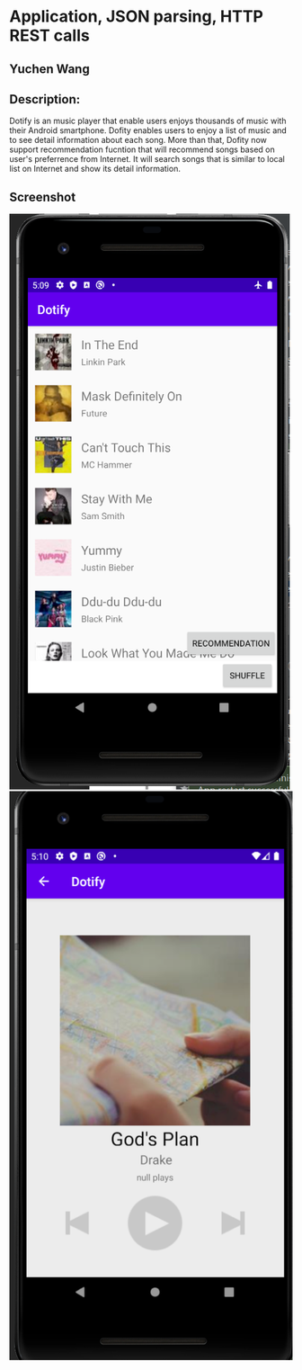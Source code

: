# Application, JSON parsing, HTTP REST calls
## Yuchen Wang

## Description:
  Dotify is an music player that enable users enjoys thousands of music with their Android smartphone. Dofity enables users to enjoy a list of music and to see detail information about each song. More than that, Dofity now support recommendation fucntion that will recommend songs based on user's preferrence from Internet. It will search songs that is similar to local list on Internet and show its detail information.

## Screenshot
![Screenshot of Dotify](./screen1.png)
<br/> 
![Screenshot of Dotify](./screen2.png)
